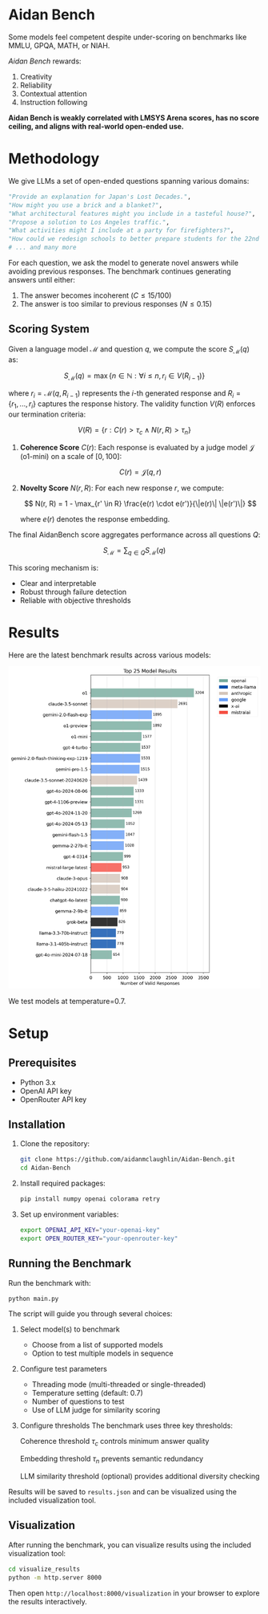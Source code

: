 # Aidan Bench
Some models feel competent despite under-scoring on benchmarks like MMLU, GPQA, MATH, or NIAH.

*Aidan Bench* rewards:

1. Creativity
2. Reliability
3. Contextual attention
4. Instruction following

**Aidan Bench is weakly correlated with LMSYS Arena scores, has no score ceiling, and aligns with real-world open-ended use.**

# Methodology

We give LLMs a set of open-ended questions spanning various domains:

```python
"Provide an explanation for Japan's Lost Decades.",
"How might you use a brick and a blanket?",
"What architectural features might you include in a tasteful house?",
"Propose a solution to Los Angeles traffic.",
"What activities might I include at a party for firefighters?",
"How could we redesign schools to better prepare students for the 22nd century?",
# ... and many more
```

For each question, we ask the model to generate novel answers while avoiding previous responses. The benchmark continues generating answers until either:

1. The answer becomes incoherent ($C \leq 15/100$)
2. The answer is too similar to previous responses ($N \leq 0.15$)

## Scoring System

Given a language model $\mathcal{M}$ and question $q$, we compute the score $S_{\mathcal{M}}(q)$ as:

$$
S_{\mathcal{M}}(q) = \max\{n \in \mathbb{N} : \forall i \leq n, r_i \in V(R_{i-1})\}
$$

where $r_i = \mathcal{M}(q, R_{i-1})$ represents the $i$-th generated response and $R_i = \{r_1, ..., r_i\}$ captures the response history. The validity function $V(R)$ enforces our termination criteria:

$$
V(R) = \{r : C(r) > \tau_c \land N(r, R) > \tau_n\}
$$

1. **Coherence Score** $C(r)$: Each response is evaluated by a judge model $\mathcal{J}$ (o1-mini) on a scale of $[0, 100]$:

   $$
   C(r) = \mathcal{J}(q, r)
   $$

2. **Novelty Score** $N(r, R)$: For each new response $r$, we compute:

   $$
   N(r, R) = 1 - \max_{r' \in R} \frac{e(r) \cdot e(r')}{\|e(r)\| \|e(r')\|}
   $$

   where $e(r)$ denotes the response embedding.

The final AidanBench score aggregates performance across all questions $Q$:

$$
S_{\mathcal{M}} = \sum_{q \in Q} S_{\mathcal{M}}(q)
$$

This scoring mechanism is:
- Clear and interpretable
- Robust through failure detection
- Reliable with objective thresholds

# Results

Here are the latest benchmark results across various models:

![Benchmark results across models](results.png)

We test models at temperature=0.7.

# Setup

## Prerequisites

- Python 3.x
- OpenAI API key
- OpenRouter API key

## Installation

1. Clone the repository:
   ```bash
   git clone https://github.com/aidanmclaughlin/Aidan-Bench.git
   cd Aidan-Bench
   ```

2. Install required packages:
   ```bash
   pip install numpy openai colorama retry
   ```

3. Set up environment variables:
   ```bash
   export OPENAI_API_KEY="your-openai-key"
   export OPEN_ROUTER_KEY="your-openrouter-key"
   ```

## Running the Benchmark

Run the benchmark with:
```bash
python main.py
```

The script will guide you through several choices:

1. Select model(s) to benchmark
   - Choose from a list of supported models
   - Option to test multiple models in sequence

2. Configure test parameters
   - Threading mode (multi-threaded or single-threaded)
   - Temperature setting (default: 0.7)
   - Number of questions to test
   - Use of LLM judge for similarity scoring

3. Configure thresholds
   The benchmark uses three key thresholds:
   
   Coherence threshold $\tau_c$ controls minimum answer quality
   
   Embedding threshold $\tau_n$ prevents semantic redundancy
   
   LLM similarity threshold (optional) provides additional diversity checking

Results will be saved to `results.json` and can be visualized using the included visualization tool.

## Visualization

After running the benchmark, you can visualize results using the included visualization tool:

```bash
cd visualize_results
python -m http.server 8000
```

Then open `http://localhost:8000/visualization` in your browser to explore the results interactively.

